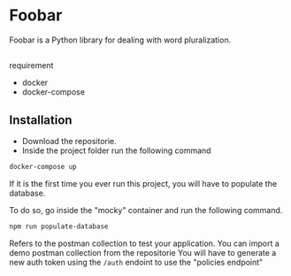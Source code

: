 # Foobar

Foobar is a Python library for dealing with word pluralization.
##
requirement 

- docker
- docker-compose
## Installation

- Download the repositorie.
- Inside the project folder run the following command
~~~bash
docker-compose up
~~~
If it is the first time you ever run this project, you will have to populate the database.

To do so, go inside the "mocky" container and run the following command.
~~~bash
npm run populate-database
~~~


Refers to the postman collection to test your application. You can import a demo postman collection from the repositorie
You will have to generate a new auth token using the `/auth` endoint to use the "policies endpoint"